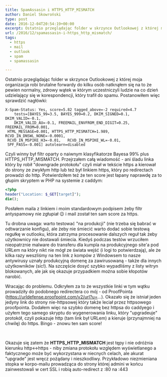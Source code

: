 ```yaml
---
title: SpamAssasin i HTTPS_HTTP_MISMATCH
author: Daniel Skowroński
type: post
date: 2016-12-04T20:54:19+00:00
excerpt: Ostatnio przeglądając folder w skrzynce Outlookowej z której moja organizacja robi brutalne forwardy do kilku osób natknąłem się na to że pewien normalny, zdrowy wątek w którym uczestniczyli ludzie na co dzień udzielający się w korespondencji, który trafił do spamu. Postanowiłem więc sprawdzić nagłówki...
url: /2016/12/spamassasin-i-https_http_mismatch/
tags:
  - https
  - mail
  - outlook
  - spam
  - spamassasin

---
```

Ostatnio przeglądając folder w skrzynce Outlookowej z której moja organizacja robi brutalne forwardy do kilku osób natknąłem się na to że pewien normalny, zdrowy wątek w którym uczestniczyli ludzie na co dzień udzielający się w korespondencji, który trafił do spamu. Postanowiłem więc sprawdzić nagłówki:

```
X-Spam-Status: Yes, score=5.82 tagged_above=-2 required=4.7
	tests=[BAYES_99=3.5, BAYES_999=0.2, DKIM_SIGNED=0.1, DKIM_VALID=-0.1,
	DKIM_VALID_AU=-0.1, FREEMAIL_ENVFROM_END_DIGIT=0.25,	FREEMAIL_FROM=0.001,
 HTML_MESSAGE=0.001, HTTPS_HTTP_MISMATCH=1.989,	RCVD_IN_DNSWL_NONE=-0.0001,
 RCVD_IN_MSPIKE_H3=-0.01,	RCVD_IN_MSPIKE_WL=-0.01,
 SPF_PASS=-0.001] autolearn=disabled
```


Czyli winny był filtr oparty o naiwnym klasyfikatorze Bayesa 99% plus HTTPS\_HTTP\_MISMATCH. Przejrzałem całą wiadomość - ani śladu linka który by robił "downgrade protokołu" czyli miał w tekście https a kierował do strony ze zwykłym http lub też był linkiem https, który po redirectach prowadzi do http. Potwierdziłem też że ten score jest łapany naprawdę za to głupim skryptem w PHP na systemie z caddym:

```php
<?php
header("Location: $_GET[target]");
die();
```


Posłałem maila z linkiem i moim standardowym podpisem żeby filtr antyspamowy nie zgłupiał 😉 i mail został ten sam score za https.

Tu drobna uwaga: warto testować "na produkcji" (nie trzeba się babrać w odtwarzanie konfigu), ale żeby nie śmiecić warto dodać sobie testową regułkę w outlooku, która zatrzyma procesowanie dalszych reguł tak żeby użytkownicy nie dostawali śmiecia. Kiedyś podczas testów wrzuciłem nieopatrznie malware do transferu dla kumpla na produkcyjnego site'a pod URLem na który nikt nie mógł ze świata wejść (i logi to potwierdzają), ale że kilka razy weszliśmy na ten link z kompów z Windowsem to nasze antywirusy uznały produkcyjną domenę za zawirusowaną - także dla innych użytkowników (sic!). Na szczęście dosyć szybko wypadliśmy z listy witryn blokowanych, ale jak się okazuje przypadkiem można sobie kłopotów narobić.

Wracając do problemu. Odkryłem za to że wszystkie linki w tym wątku prowadziły do podobnego redirectera co mój - od ProofPointa (https://urldefense.proofpoint.com/v2/url?u=...). Okazało się że istniał jeden jedyny link do strony nie-httpsowej który także leciał przez httpsowego proofpointa. Dodałem więc na szybko domenę bez httpsa do caddyego i użyłem tego samego skryptu do wygenerowania linku, który "upgradeuje" protokół, czyli pokazuje http (tam link był URLem) a kieruje (przynajmniej na chwilę) do https. Bingo - znowu ten sam score!

&nbsp;

Okazuje się zatem że **HTTPS\_HTTP\_MISMATCH** jest tępy i nie odróżnia kierunku http<->https - niby zmiana protokołu względem wyświetlanego a faktycznego może być wykorzystana w niecnych celach, ale akurat "upgrade" jest wręcz pożądany i nieszkodliwy. Przykładowo niezmieniana stopka w korpo-mailu prowadząca do strony której admini w końcu zainwestowali w cert SSL i robią auto-redirect z :80 na :443